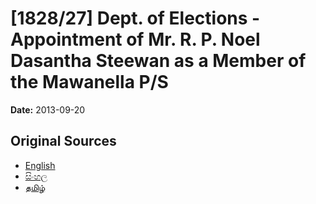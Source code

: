 # [1828/27] Dept. of Elections - Appointment of Mr. R. P. Noel Dasantha Steewan as a Member of the Mawanella P/S

**Date:** 2013-09-20

## Original Sources

- [English](https://documents.gov.lk/view/extra-gazettes/2013/9/1828-27_E.pdf)
- [සිංහල](https://documents.gov.lk/view/extra-gazettes/2013/9/1828-27_S.pdf)
- [தமிழ்](https://documents.gov.lk/view/extra-gazettes/2013/9/1828-27_T.pdf)
